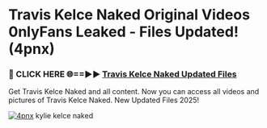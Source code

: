 # Travis Kelce Naked Original Videos 0nlyFans Leaked - Files Updated! (4pnx)

<h3>🔴 CLICK HERE 🌐==►► <a href="https://tinyurl.com/up5wt9bj" rel="nofollow">Travis Kelce Naked Updated Files</a></h3>

Get Travis Kelce Naked and all content. Now you can access all videos and pictures of Travis Kelce Naked. New Updated Files 2025!

[![4pnx](https://i.imgur.com/ABiUzMV.gif)](https://tinyurl.com/up5wt9bj)
kylie kelce naked